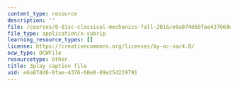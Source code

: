 ```yaml
---
content_type: resource
description: ''
file: /courses/8-01sc-classical-mechanics-fall-2016/e6a874d60fae437668e889e25d229791_2tSUT6HDeaw.srt
file_type: application/x-subrip
learning_resource_types: []
license: https://creativecommons.org/licenses/by-nc-sa/4.0/
ocw_type: OCWFile
resourcetype: Other
title: 3play caption file
uid: e6a874d6-0fae-4376-68e8-89e25d229791
---
```

